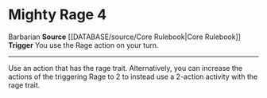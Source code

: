 ﻿---
actions: '[free-action]'
id: '4'
name: Mighty Rage
rarity: Common
source: '[[DATABASE/source/Core Rulebook|Core Rulebook]]'
trait:
- '[[DATABASE/trait/Barbarian|Barbarian]]'
trigger: You use the Rage action on your turn.
type: Action

---
# Mighty Rage <span class="action-icon">4</span>

<span class="item-trait">Barbarian</span>
**Source** [[DATABASE/source/Core Rulebook|Core Rulebook]] 
**Trigger** You use the Rage action on your turn.

---
Use an action that has the rage trait. Alternatively, you can increase the actions of the triggering Rage to 2 to instead use a 2-action activity with the rage trait.